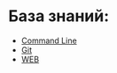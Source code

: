 # База знаний:

* [Command Line](./Command%20Line/README.md)
* [Git](./GIT/README.md)
* [WEB](./WEB/README.md)

